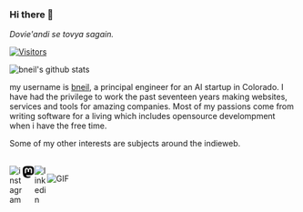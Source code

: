 ### Hi there 👋
_Dovie'andi se tovya sagain._

[![Visitors](https://api.visitorbadge.io/api/visitors?path=https%3A%2F%2Fgithub.com%2Fbneil%2Fbneil%2F&label=VISITORS&countColor=%23263759)](https://visitorbadge.io/status?path=https%3A%2F%2Fgithub.com%2Fbneil%2Fbneil%2F)
<p/>

![bneil's github stats](https://github-readme-stats.vercel.app/api?username=bneil&show_icons=true&theme=dark)


my username is [bneil](https://bneil.me/), a principal engineer for an AI startup in Colorado. I have had the privilege to work the past seventeen years making websites, services and tools for amazing companies. Most of my passions come from writing software for a living which includes opensource develompment when i have the free time. 

Some of my other interests are subjects around the indieweb.


<br/>
<a href="https://www.instagram.com/roll4dev/">
  <img align="left" alt="instagram" width="22px" src="https://raw.githubusercontent.com/hussainweb/hussainweb/main/icons/instagram.png" />
</a>
<a href="https://indieweb.social/@bneil">
  <img align="left" alt="mastodon" width="22px" src="https://raw.githubusercontent.com/mastodon/mastodon/refs/heads/main/public/badge.png" />
</a>
<a href="https://www.linkedin.com/in/readyplayer1/">
  <img align="left" alt="linkedin" width="22px" src="https://gist.githubusercontent.com/sebastianmarines/ab8da37c9cec1198f424ea343a090f4c/raw/1877a68ed40a84838da52b9c4b9416ac3d91a418/linkedin.svg" />
</a>
<p/>
<img alt="GIF" src="https://i.imgur.com/2iPevsU.gif" />
